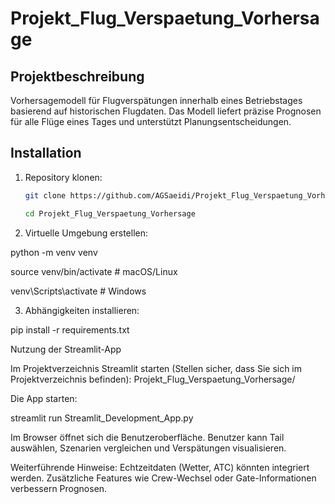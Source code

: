 # Projekt_Flug_Verspaetung_Vorhersage

## Projektbeschreibung
Vorhersagemodell für Flugverspätungen innerhalb eines Betriebstages basierend auf historischen Flugdaten. 
Das Modell liefert präzise Prognosen für alle Flüge eines Tages und unterstützt Planungsentscheidungen.

## Installation
1. Repository klonen:
   ```bash
   git clone https://github.com/AGSaeidi/Projekt_Flug_Verspaetung_Vorhersage.git

   cd Projekt_Flug_Verspaetung_Vorhersage
   
2. Virtuelle Umgebung erstellen:

python -m venv venv

source venv/bin/activate  # macOS/Linux

venv\Scripts\activate     # Windows

3. Abhängigkeiten installieren:

pip install -r requirements.txt

Nutzung der Streamlit-App

Im Projektverzeichnis Streamlit starten (Stellen sicher, dass Sie sich im Projektverzeichnis befinden):
Projekt_Flug_Verspaetung_Vorhersage/

 Die App starten:

streamlit run Streamlit_Development_App.py

Im Browser öffnet sich die Benutzeroberfläche.
Benutzer kann Tail auswählen, Szenarien vergleichen und Verspätungen visualisieren.

Weiterführende Hinweise: 
Echtzeitdaten (Wetter, ATC) könnten integriert werden.
Zusätzliche Features wie Crew-Wechsel oder Gate-Informationen verbessern Prognosen.
